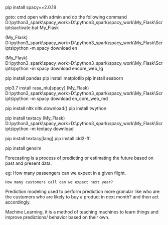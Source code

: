 pip install spacy==2.0.18

goto: cmd open with admin and do the following command
D:\python3_spark\spacy_work>D:\python3_spark\spacy_work\My_Flask\Scripts\activate.bat My_Flask


(My_Flask) D:\python3_spark\spacy_work>D:\python3_spark\spacy_work\My_Flask\Scripts\python -m spacy download en


(My_Flask) D:\python3_spark\spacy_work>D:\python3_spark\spacy_work\My_Flask\Scripts\python -m spacy download encore_web_lg

pip install pandas
pip install matplotlib
pip install seaborn

pip3.7 install rasa_nlu[spacy]
(My_Flask) D:\python3_spark\spacy_work>D:\python3_spark\spacy_work\My_Flask\Scripts\python -m spacy download en_core_web_md


pip install nltk
nltk.download()
pip install twython

pip install textacy
(My_Flask) D:\python3_spark\spacy_work>D:\python3_spark\spacy_work\My_Flask\Scripts\python -m textacy download

pip install textacy[lang]
pip install cld2-ffi

pip install gensim


Forecasting is a process of predicting or estimating the future based on past and present data.

eg: How many passengers can we expect in a given flight.

    How many customers call can we expect next year?
    
Prediction modeling used to perform prediction more granular like who are the customers who are likely to buy a product in next month? and then act accordingly.


Machine Learning, it is a method of teaching machines to learn things and improve predictions/ behavior based on their own.
    
